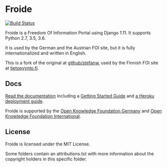 Froide
======

[![Build Status](https://travis-ci.org/hylje/froide.svg?branch=tietopyynto)](https://travis-ci.org/hylje/froide)


Froide is a Freedom Of Information Portal using Django 1.11. It supports Python 2.7, 3.5, 3.6.

It is used by the German and the Austrian FOI site, but it is fully
internationalized and written in English.

This is a fork of the original at
[github/stefanw](https://github.com/stefanw/froide), used by the Finnish
FOI site at [tietopyynto.fi](http://www.tietopyynto.fi/).

Docs
----

[Read the documentation](http://froide.readthedocs.org/en/latest/) including a [Getting Started Guide](http://froide.readthedocs.org/en/latest/gettingstarted/) and [a Heroku deployment guide](http://froide.readthedocs.org/en/latest/herokudeployment/).

Froide is supported by the [Open Knowledge Foundation Germany](http://www.okfn.de/) and [Open Knowledge Foundation International](http://okfn.org/).


License
-------

Froide is licensed under the MIT License.

Some folders contain an attributions.txt with more information about the copyright holders in this specific folder.
